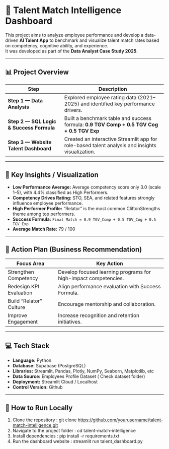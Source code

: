 # 🎯 Talent Match Intelligence Dashboard

This project aims to analyze employee performance and develop a data-driven **AI Talent App** to benchmark and visualize talent match rates based on competency, cognitive ability, and experience.  
It was developed as part of the **Data Analyst Case Study 2025**.

---

## 📊 Project Overview

| Step | Description |
|------|--------------|
| **Step 1 — Data Analysis** | Explored employee rating data (2021–2025) and identified key performance drivers. |
| **Step 2 — SQL Logic & Success Formula** | Built a benchmark table and success formula: **0.9 TGV Comp + 0.5 TGV Cog + 0.5 TGV Exp** |
| **Step 3 — Website Talent Dashboard** | Created an interactive Streamlit app for role-based talent analysis and insights visualization. |

---

## 🧩 Key Insights / Visualization


- **Low Performance Average:** Average competency score only 3.0 (scale 1–5), with 4.4% classified as High Performers.  
- **Competency Drives Rating:** STO, SEA, and related features strongly influence employee performance.  
- **High Performer Profile:** “Relator” is the most common CliftonStrengths theme among top performers.  
- **Success Formula:** `Final Match = 0.9 TGV_Comp + 0.5 TGV_Cog + 0.5 TGV_Exp`  
- **Average Match Rate:** 79 / 100  

---

## 🧠 Action Plan (Business Recommendation)

| Focus Area | Key Action |
|-------------|-------------|
| Strengthen Competency | Develop focused learning programs for high-impact competencies. |
| Redesign KPI Evaluation | Align performance evaluation with Success Formula. |
| Build “Relator” Culture | Encourage mentorship and collaboration. |
| Improve Engagement | Increase recognition and retention initiatives. |

---

## 💻 Tech Stack

- **Language:** Python
- **Database:** Supabase (PostgreSQL)
- **Libraries:** Streamlit, Pandas, Plotly, NumPy, Seaborn, Matplotlib, etc
- **Data Source:** Employees Profile Dataset ( Check dataset folder)  
- **Deployment:** Streamlit Cloud / Localhost
- **Control Version:** Github

---

## 🚀 How to Run Locally
1. Clone the repository : git clone https://github.com/yourusername/talent-match-intelligence.git
2. Navigate to the project folder : cd talent-match-intelligence
3. Install dependencies : pip install -r requirements.txt
4. Run the dashboard website : streamlit run talent_dashboard.py
